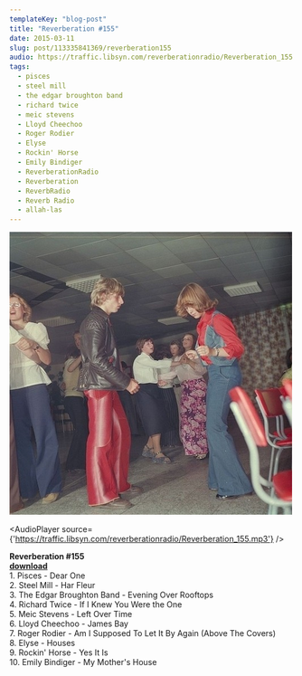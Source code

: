 ```yaml
---
templateKey: "blog-post"
title: "Reverberation #155"
date: 2015-03-11
slug: post/113335841369/reverberation155
audio: https://traffic.libsyn.com/reverberationradio/Reverberation_155.mp3
tags:
  - pisces
  - steel mill
  - the edgar broughton band
  - richard twice
  - meic stevens
  - Lloyd Cheechoo
  - Roger Rodier
  - Elyse
  - Rockin' Horse
  - Emily Bindiger
  - ReverberationRadio
  - Reverberation
  - ReverbRadio
  - Reverb Radio
  - allah-las
---
```


![Reverberation #155](../images/3a06b9953e2c1f434289b01c084e315cb9e16fbd928e31187b3a45eb8ebc335d.jpg)

<AudioPlayer source={'https://traffic.libsyn.com/reverberationradio/Reverberation_155.mp3'} />

<p><b>Reverberation #155<br /></b><b><a href="https://traffic.libsyn.com/reverberationradio/Reverberation_155.mp3">download</a><br /></b>1. Pisces - Dear One<br />2. Steel Mill - Har Fleur<br />3. The Edgar Broughton Band - Evening Over Rooftops<br />4. Richard Twice - If I Knew You Were the One<br />5. Meic Stevens - Left Over Time<br />6. Lloyd Cheechoo - James Bay<br />7. Roger Rodier - Am I Supposed To Let It By Again (Above The Covers)<br />8. Elyse - Houses<br />9. Rockin' Horse - Yes It Is<br />10. Emily Bindiger - My Mother's House</p>
